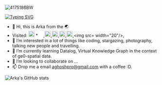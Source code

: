 
<!-- ![hero_wide_3](https://user-images.githubusercontent.com/71174892/201480375-9e39a456-7e72-4022-a131-909e5bc918f1.png) -->
![4175186BW](https://user-images.githubusercontent.com/71174892/201482577-2a0490b8-2321-45a2-b170-bb3295a023a6.jpg)

[![Typing SVG](https://readme-typing-svg.demolab.com?font=Fira+Code&pause=1000&color=F70000&center=true&width=800&lines=01011100+Hi+there%2C+I+am+Arka...+0011101010101;Currently+investigating+how+to+use+the+Knowledge+Graph+to+integrate+;large+amounts+of+data+from+various+sources+AND+in+different+formats+;under+common+semantics;0101010101001110001010101010101011010)](https://git.io/typing-svg)
 

- 👋 Hi, this is Arka from the 🌏 
- Visited: <img src=https://user-images.githubusercontent.com/71174892/201878701-12a4db49-5925-477e-92eb-6b2a84d5838b.png width="20"/> * <img src= https://user-images.githubusercontent.com/71174892/201880043-ab3a305a-eccd-40fb-85d0-7eb2ae616ff7.png width="14"/>,<img src=https://user-images.githubusercontent.com/71174892/201879030-29cd0848-ef32-46df-9a1d-12ad8258fbbb.png width="20"/>,<img src=https://user-images.githubusercontent.com/71174892/201879387-6614f7ff-931d-413a-ae2b-38f51fe56807.png width="20"/>,<img src=https://user-images.githubusercontent.com/71174892/201877973-1eccbf08-f5e0-4706-b39c-ee3d5ca123d4.png width="20"/>,<img src=https://user-images.githubusercontent.com/71174892/201880894-de386fa1-57af-4011-91fe-50602540d8fd.png width="20"/>,<img src= width="20"/>,
- 👀 I’m interested in a lot of things like coding, stargazing, photography, talking new people and travelling.
- 🌱 I’m currently learning Datalog, Virtual Knowledge Graph in the context of ge0-spatial data.
- 💞️ I’m looking to collaborate on ...
- 📫 Drop me a email [aghoshpro@gmail.com](mailto:aghoshpro@gmail.com) with a coffee :D. 

<!---
aghoshpro/aghoshpro is a ✨ special ✨ repository because its `README.md` (this file) appears on your GitHub profile.
You can click the Preview link to take a look at your changes.
--->

![Arka's GitHub stats](https://github-readme-stats.vercel.app/api?username=aghoshpro&theme=chartreuse-dark&show_icons=true)
<!--- ![Languages](https://github-readme-stats.vercel.app/api/top-langs/?username=aghoshpro&layout=compact) --->
